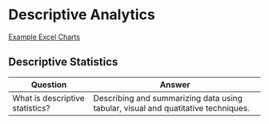 Descriptive Analytics
=====================

<!---

<question>What is the best colour pallette to use for colour blind observers?</question>
<answer>blue-orange. Avoid Red.</answer>

--->

[Example Excel Charts](https://1drv.ms/x/s!AtT4pZflwIijhzpE5ERjCCHrrlIu)

Descriptive Statistics
------

<!---

<question>What is descriptive statistics?</question>
<answer>Describing and summarizing data using tabular, visual and quatitative techniques.</answer>

--->

| Question | Answer |
| -------- | ------ |
| What is descriptive statistics? | Describing and summarizing data using tabular, visual and quatitative techniques. |
